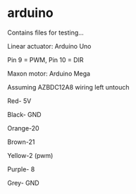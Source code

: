 # arduino
Contains files for testing...

Linear actuator: Arduino Uno

Pin 9 = PWM, Pin 10 = DIR

Maxon motor: Arduino Mega

Assuming AZBDC12A8 wiring left untouch

Red- 5V

Black- GND

Orange-20

Brown-21

Yellow-2 (pwm)

Purple- 8

Grey- GND
